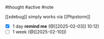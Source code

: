 #thought #active #note 

[[xdebug]] simply works via [[Phpstorm]]

- [x] 1 day **remind me** (@[[2025-02-03]] 10:12)
- [ ] 1 week (@[[2025-02-10]])
